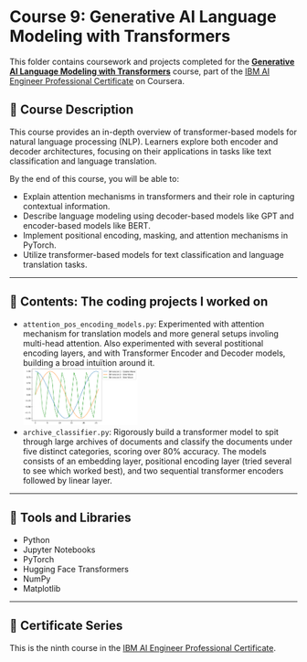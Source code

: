 # Course 9: Generative AI Language Modeling with Transformers

This folder contains coursework and projects completed for the **[Generative AI Language Modeling with Transformers](https://www.coursera.org/learn/generative-ai-language-modeling-with-transformers?specialization=ai-engineer)** course, part of the [IBM AI Engineer Professional Certificate](https://www.coursera.org/professional-certificates/ai-engineer) on Coursera.

## 🧠 Course Description

This course provides an in-depth overview of transformer-based models for natural language processing (NLP). Learners explore both encoder and decoder architectures, focusing on their applications in tasks like text classification and language translation.

By the end of this course, you will be able to:

- Explain attention mechanisms in transformers and their role in capturing contextual information.
- Describe language modeling using decoder-based models like GPT and encoder-based models like BERT.
- Implement positional encoding, masking, and attention mechanisms in PyTorch.
- Utilize transformer-based models for text classification and language translation tasks.

---

## 📂 Contents: The coding projects I worked on

- `attention_pos_encoding_models.py`: Experimented with attention mechanism for translation models and more general setups involing multi-head attention. Also experimented with several postitional encoding layers, and with Transformer Encoder and Decoder models, building a broad intuïtion around it. <br>
<img src="Images/cos_sin_waves.png" alt="cosinus_sinus_waves" width="200"/> <br>
- `archive_classifier.py`: Rigorously build a transformer model to spit through large archives of documents and classify the documents under five distinct categories, scoring over 80% accuracy. The models consists of an embedding layer, positional encoding layer (tried several to see which worked best), and two sequential transformer encoders followed by linear layer.




---

## 🔧 Tools and Libraries

- Python
- Jupyter Notebooks
- PyTorch
- Hugging Face Transformers
- NumPy
- Matplotlib

---

## 📌 Certificate Series

This is the ninth course in the [IBM AI Engineer Professional Certificate](https://www.coursera.org/professional-certificates/ai-engineer).

